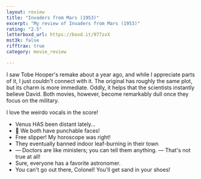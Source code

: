 ```yaml
---
layout: review
title: "Invaders from Mars (1953)"
excerpt: "My review of Invaders from Mars (1953)"
rating: "2.5"
letterboxd_url: https://boxd.it/977zxX
mst3k: false
rifftrax: true
category: movie_review

---
```


I saw Tobe Hooper's remake about a year ago, and while I appreciate parts of it, I just couldn't connect with it. The original has roughly the same plot, but its charm is more immediate. Oddly, it helps that the scientists instantly believe David. Both movies, however, become remarkably dull once they focus on the military.

I love the weirdo vocals in the score!

* Venus HAS been distant lately…
* 🎵 We both have punchable faces!
* Free slipper! My horoscope was right!
* They eventually banned indoor leaf-burning in their town
* — Doctors are like ministers; you can tell them anything. — That's not true at all!
* Sure, everyone has a favorite astronomer.
* You can't go out there, Colonel! You'll get sand in your shoes!